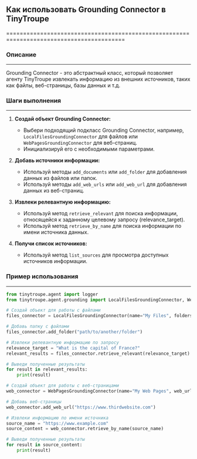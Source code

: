 ## Как использовать Grounding Connector в TinyTroupe

=========================================================================================

### Описание
-------------------------
Grounding Connector - это абстрактный класс, который позволяет агенту TinyTroupe извлекать информацию из внешних источников, таких как файлы, веб-страницы, базы данных и т.д. 

### Шаги выполнения
-------------------------
1. **Создай объект Grounding Connector:** 
   - Выбери подходящий подкласс Grounding Connector, например, `LocalFilesGroundingConnector` для файлов или `WebPagesGroundingConnector` для веб-страниц.
   - Инициализируй его с необходимыми параметрами.

2. **Добавь источники информации:**
   - Используй методы `add_documents` или `add_folder` для добавления данных из файлов или папок.
   - Используй методы `add_web_urls` или `add_web_url` для добавления данных из веб-страниц.

3. **Извлеки релевантную информацию:**
   - Используй метод `retrieve_relevant` для поиска информации, относящейся к заданному целевому запросу (relevance_target).
   - Используй метод `retrieve_by_name` для поиска информации по имени источника данных.

4. **Получи список источников:**
   - Используй метод `list_sources` для просмотра доступных источников информации.

### Пример использования
-------------------------

```python
from tinytroupe.agent import logger
from tinytroupe.agent.grounding import LocalFilesGroundingConnector, WebPagesGroundingConnector

# Создай объект для работы с файлами
files_connector = LocalFilesGroundingConnector(name="My Files", folders_paths=["path/to/my/files"])

# Добавь папку с файлами
files_connector.add_folder("path/to/another/folder")

# Извлеки релевантную информацию по запросу
relevance_target = "What is the capital of France?"
relevant_results = files_connector.retrieve_relevant(relevance_target)

# Выведи полученные результаты
for result in relevant_results:
    print(result)

# Создай объект для работы с веб-страницами
web_connector = WebPagesGroundingConnector(name="My Web Pages", web_urls=["https://www.example.com", "https://www.anothersite.com"])

# Добавь веб-страницы
web_connector.add_web_url("https://www.thirdwebsite.com")

# Извлеки информацию по имени источника
source_name = "https://www.example.com"
source_content = web_connector.retrieve_by_name(source_name)

# Выведи полученные результаты
for result in source_content:
    print(result)
```